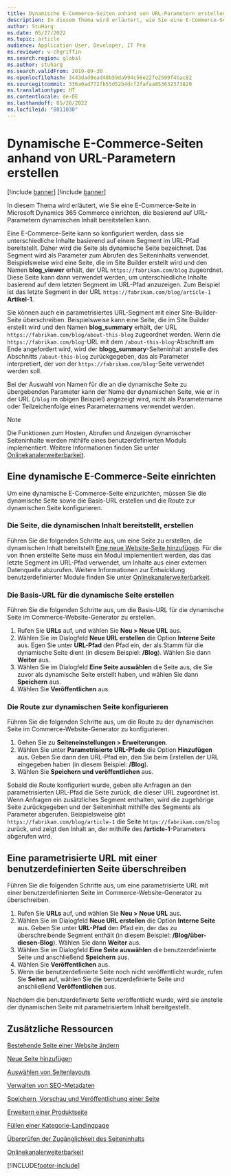 ```yaml
---
title: Dynamische E-Commerce-Seiten anhand von URL-Parametern erstellen
description: In diesem Thema wird erläutert, wie Sie eine E-Commerce-Seite in Microsoft Dynamics 365 Commerce einrichten, die basierend auf URL-Parametern dynamischen Inhalt bereitstellen kann.
author: StuHarg
ms.date: 05/27/2022
ms.topic: article
audience: Application User, Developer, IT Pro
ms.reviewer: v-chgriffin
ms.search.region: global
ms.author: stuharg
ms.search.validFrom: 2019-09-30
ms.openlocfilehash: 3443dad9ead40b59da994c56e22fe2599f4bac82
ms.sourcegitcommit: 336a0ad772fb55d52b4dcf2fafaa853632373820
ms.translationtype: HT
ms.contentlocale: de-DE
ms.lasthandoff: 05/28/2022
ms.locfileid: "8811030"
---
```

# <a name="create-dynamic-e-commerce-pages-based-on-url-parameters"></a>Dynamische E-Commerce-Seiten anhand von URL-Parametern erstellen

[!include [banner](includes/banner.md)]
[!include [banner](includes/preview-banner.md)]

In diesem Thema wird erläutert, wie Sie eine E-Commerce-Seite in Microsoft Dynamics 365 Commerce einrichten, die basierend auf URL-Parametern dynamischen Inhalt bereitstellen kann.

Eine E-Commerce-Seite kann so konfiguriert werden, dass sie unterschiedliche Inhalte basierend auf einem Segment im URL-Pfad bereitstellt. Daher wird die Seite als dynamische Seite bezeichnet. Das Segment wird als Parameter zum Abrufen des Seiteninhalts verwendet. Beispielsweise wird eine Seite, die im Site Builder erstellt wird und den Namen **blog\_viewer** erhält, der URL `https://fabrikam.com/blog` zugeordnet. Diese Seite kann dann verwendet werden, um unterschiedliche Inhalte basierend auf dem letzten Segment im URL-Pfad anzuzeigen. Zum Beispiel ist das letzte Segment in der URL `https://fabrikam.com/blog/article-1` **Artikel-1**.

Sie können auch ein parametrisiertes URL-Segment mit einer Site-Builder-Seite überschreiben. Beispielsweise kann eine Seite, die im Site Builder erstellt wird und den Namen **blog\_summary** erhält, der URL `https://fabrikam.com/blog/about-this-blog` zugeordnet werden. Wenn die `https://fabrikam.com/blog`-URL mit dem `/about-this-blog`-Abschnitt am Ende angefordert wird, wird der **blogg\_summary**-Seiteninhalt anstelle des Abschnitts `/about-this-blog` zurückgegeben, das als Parameter interpretiert, der von der `https://fabrikam.com/blog`-Seite verwendet werden soll. 

Bei der Auswahl von Namen für die an die dynamische Seite zu übergebenden Parameter kann der Name der dynamischen Seite, wie er in der URL (`/blog` im obigen Beispiel) angezeigt wird, nicht als Parametername oder Teilzeichenfolge eines Parameternamens verwendet werden. 

> [!NOTE]
> Die Funktionen zum Hosten, Abrufen und Anzeigen dynamischer Seiteninhalte werden mithilfe eines benutzerdefinierten Moduls implementiert. Weitere Informationen finden Sie unter [Onlinekanalerweiterbarkeit](e-commerce-extensibility/overview.md).

## <a name="set-up-a-dynamic-e-commerce-page"></a>Eine dynamische E-Commerce-Seite einrichten

Um eine dynamische E-Commerce-Seite einzurichten, müssen Sie die dynamische Seite sowie die Basis-URL erstellen und die Route zur dynamischen Seite konfigurieren.

### <a name="create-the-page-that-will-serve-dynamic-content"></a>Die Seite, die dynamischen Inhalt bereitstellt, erstellen

Führen Sie die folgenden Schritte aus, um eine Seite zu erstellen, die dynamischen Inhalt bereitstellt [Eine neue Website-Seite hinzufügen](add-new-page.md). Für die von Ihnen erstellte Seite muss ein Modul implementiert werden, das das letzte Segment im URL-Pfad verwendet, um Inhalte aus einer externen Datenquelle abzurufen. Weitere Informationen zur Entwicklung benutzerdefinierter Module finden Sie unter [Onlinekanalerweiterbarkeit](e-commerce-extensibility/overview.md).

### <a name="create-the-base-url-for-the-dynamic-page"></a>Die Basis-URL für die dynamische Seite erstellen

Führen Sie die folgenden Schritte aus, um die Basis-URL für die dynamische Seite im Commerce-Website-Generator zu erstellen.

1. Rufen Sie **URLs** auf, und wählen Sie **Neu \> Neue URL** aus.
1. Wählen Sie im Dialogfeld **Neue URL erstellen** die Option **Interne Seite** aus. Egen Sie unter **URL-Pfad** den Pfad ein, der als Stamm für die dynamische Seite dient (in diesem Beispiel: **/Blog**). Wählen Sie dann **Weiter** aus.
1. Wählen Sie im Dialogfeld **Eine Seite auswählen** die Seite aus, die Sie zuvor als dynamische Seite erstellt haben, und wählen Sie dann **Speichern** aus.
1. Wählen Sie **Veröffentlichen** aus.

### <a name="configure-the-route-to-the-dynamic-page"></a>Die Route zur dynamischen Seite konfigurieren

Führen Sie die folgenden Schritte aus, um die Route zu der dynamischen Seite im Commerce-Website-Generator zu konfigurieren.

1. Gehen Sie zu **Seiteneinstellungen \> Erweiterungen**.
1. Wählen Sie unter **Parametrisierte URL-Pfade** die Option **Hinzufügen** aus. Geben Sie dann den URL-Pfad ein, den Sie beim Erstellen der URL eingegeben haben (in diesem Beispiel: **/Blog**).
1. Wählen Sie **Speichern und veröffentlichen** aus.

Sobald die Route konfiguriert wurde, geben alle Anfragen an den parametrisierten URL-Pfad die Seite zurück, die dieser URL zugeordnet ist. Wenn Anfragen ein zusätzliches Segment enthalten, wird die zugehörige Seite zurückgegeben und der Seiteninhalt mithilfe des Segments als Parameter abgerufen. Beispielsweise gibt `https://fabrikam.com/blog/article-1` die Seite `https://fabrikam.com/blog` zurück, und zeigt den Inhalt an, der mithilfe des **/article-1**-Parameters abgerufen wird.

## <a name="override-a-parameterized-url-with-a-custom-page"></a>Eine parametrisierte URL mit einer benutzerdefinierten Seite überschreiben

Führen Sie die folgenden Schritte aus, um eine parametrisierte URL mit einer benutzerdefinierten Seite im Commerce-Website-Generator zu überschreiben.

1. Rufen Sie **URLs** auf, und wählen Sie **Neu \> Neue URL** aus.
1. Wählen Sie im Dialogfeld **Neue URL erstellen** die Option **Interne Seite** aus. Geben Sie unter **URL-Pfad** den Pfad ein, der das zu überschreibende Segment enthält (in diesem Beispiel: **/Blog/über-diesen-Blog**). Wählen Sie dann **Weiter** aus.
1. Wählen Sie im Dialogfeld **Eine Seite auswählen** die benutzerdefinierte Seite und anschließend **Speichern** aus.
1. Wählen Sie **Veröffentlichen** aus.
1. Wenn die benutzerdefinierte Seite noch nicht veröffentlicht wurde, rufen Sie **Seiten** auf, wählen Sie die benutzerdefinierte Seite und anschließend **Veröffentlichen** aus.

Nachdem die benutzerdefinierte Seite veröffentlicht wurde, wird sie anstelle der dynamischen Seite mit parametrisiertem Inhalt bereitgestellt.

## <a name="additional-resources"></a>Zusätzliche Ressourcen

[Bestehende Seite einer Website ändern](modify-existing-page.md)

[Neue Seite hinzufügen](add-new-page.md)

[Auswählen von Seitenlayouts](select-page-layouts.md)

[Verwalten von SEO-Metadaten](manage-seo-metadata.md)

[Speichern, Vorschau und Veröffentlichung einer Seite](save-preview-publish-page.md)

[Erweitern einer Produktseite](enrich-product-page.md)

[Füllen einer Kategorie-Landingpage](enrich-category-page.md)

[Überprüfen der Zugänglichkeit des Seiteninhalts](verify-accessibility.md)

[Onlinekanalerweiterbarkeit](e-commerce-extensibility/overview.md)


[!INCLUDE[footer-include](../includes/footer-banner.md)]
